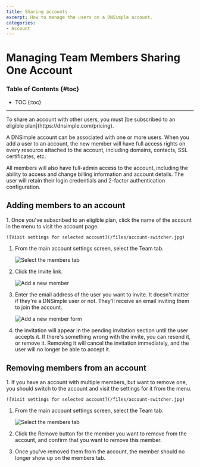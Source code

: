 ```yaml
---
title: Sharing accounts
excerpt: How to manage the users on a DNSimple account.
categories:
- Account
---
```


# Managing Team Members Sharing One Account

### Table of Contents {#toc}

* TOC
{:toc}

---

<info>
To share an account with other users, you must [be subscribed to an eligible plan](https://dnsimple.com/pricing).
</info>

A DNSimple account can be associated with one or more users. When you add a user to an account, the new member will have full access rights on every resource attached to the account, including domains, contacts, SSL certificates, etc.

All members will also have full-admin access to the account, including the ability to access and change billing information and account details. The user will retain their login credentials and 2-factor authentication configuration.


## Adding members to an account

<div class="section-steps" markdown="1">
1. Once you've subscribed to an eligible plan, click the name of the account in the menu to visit the account page.

    ![Visit settings for selected account](/files/account-switcher.jpg)

1. From the main account settings screen, select the <label>Team</label> tab.

    ![Select the members tab](/files/add-member-account-link.png)

1. Click the <label>Invite</label> link.

    ![Add a new member](/files/add-member-link-members-screen.png)

1. Enter the email address of the user you want to invite. It doesn't matter if they're a DNSimple user or not. They'll receive an email inviting them to join the account. 

    ![Add a new member form](/files/add-member-screen.png)

1. the invitation will appear in the pending invitation section until the user accepts it. If there's something wrong with the invite, you can resend it, or remove it. Removing it will cancel the invitation immediately, and the user will no longer be able to accept it.

</div>

## Removing members from an account

<div class="section-steps" markdown="1">
1. If you have an account with multiple members, but want to remove one, you should switch to the account and visit the settings for it from the menu.

    ![Visit settings for selected account](/files/account-switcher.jpg)

1. From the main account settings screen, select the <label>Team</label> tab.

    ![Select the members tab](/files/add-member-account-link.png)

1. Click the <label>Remove</label> button for the member you want to remove from the account, and confirm that you want to remove this member.

1. Once you've removed them from the account, the member should no longer show up on the members tab.

</div>
